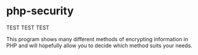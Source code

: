 php-security
============

TEST TEST TEST

This program shows many different methods of encrypting information in PHP and will hopefully allow you to decide which method suits your needs.
